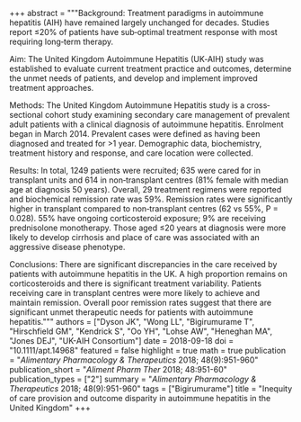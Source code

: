 +++
abstract = """Background: Treatment paradigms in autoimmune hepatitis (AIH) have remained largely unchanged for decades. Studies report ≤20% of patients have sub‐optimal treatment response with most requiring long‐term therapy.

Aim: The United Kingdom Autoimmune Hepatitis (UK‐AIH) study was established to evaluate current treatment practice and outcomes, determine the unmet needs of patients, and develop and implement improved treatment approaches.

Methods: The United Kingdom Autoimmune Hepatitis study is a cross‐sectional cohort study examining secondary care management of prevalent adult patients with a clinical diagnosis of autoimmune hepatitis. Enrolment began in March 2014. Prevalent cases were defined as having been diagnosed and treated for >1 year. Demographic data, biochemistry, treatment history and response, and care location were collected.

Results: In total, 1249 patients were recruited; 635 were cared for in transplant units and 614 in non‐transplant centres (81% female with median age at diagnosis 50 years). Overall, 29 treatment regimens were reported and biochemical remission rate was 59%. Remission rates were significantly higher in transplant compared to non‐transplant centres (62 vs 55%, P = 0.028). 55% have ongoing corticosteroid exposure; 9% are receiving prednisolone monotherapy. Those aged ≤20 years at diagnosis were more likely to develop cirrhosis and place of care was associated with an aggressive disease phenotype.

Conclusions: There are significant discrepancies in the care received by patients with autoimmune hepatitis in the UK. A high proportion remains on corticosteroids and there is significant treatment variability. Patients receiving care in transplant centres were more likely to achieve and maintain remission. Overall poor remission rates suggest that there are significant unmet therapeutic needs for patients with autoimmune hepatitis."""
authors = ["Dyson JK", "Wong LL", "Bigirumurame T", "Hirschfield GM", "Kendrick S", "Oo YH", "Lohse AW", "Heneghan MA", "Jones DEJ", "UK-AIH Consortium"]
date = 2018-09-18
doi = "10.1111/apt.14968"
featured = false
highlight = true
math = true
publication = "*Alimentary Pharmacology & Therapeutics* 2018; 48(9):951-960"
publication_short = "*Aliment Pharm Ther* 2018; 48:951-60"
publication_types = ["2"]
summary = "*Alimentary Pharmacology & Therapeutics* 2018; 48(9):951-960"
tags = ["Bigirumurame"]
title = "Inequity of care provision and outcome disparity in autoimmune hepatitis in the United Kingdom"
+++
